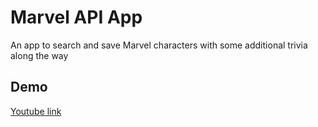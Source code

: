 
# Marvel API App

An app to search and save Marvel characters with some additional trivia along the way




## Demo

[Youtube link](https://youtu.be/XOCA8aWwRBI)
